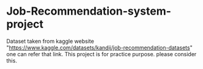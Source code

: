 # Job-Recommendation-system-project
Dataset taken from kaggle website "https://www.kaggle.com/datasets/kandij/job-recommendation-datasets" one can refer that link.
This project is for practice purpose. please consider this.

